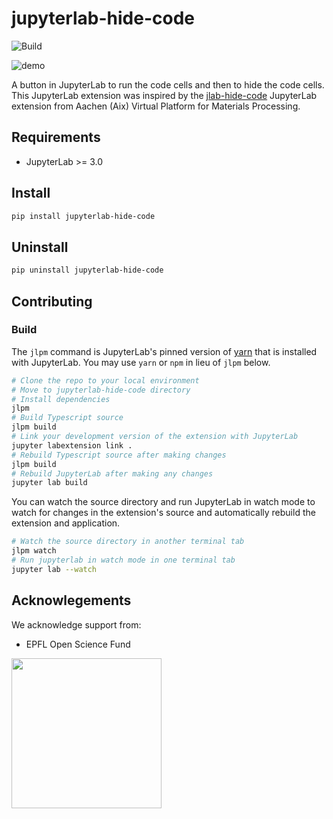 # jupyterlab-hide-code

![Build](https://github.com/osscar-org/jupyterlab-hide-code/workflows/Build/badge.svg)

![demo](./docs/hide-input.gif)

A button in JupyterLab to run the code cells and then to hide the code cells.
This JupyterLab extension was inspired by the
[jlab-hide-code](https://github.com/AixViPMaP/jlab-hide-code) JupyterLab
extension from Aachen (Aix) Virtual Platform for Materials Processing.

## Requirements

* JupyterLab >= 3.0


## Install

```bash
pip install jupyterlab-hide-code
```

## Uninstall

```bash
pip uninstall jupyterlab-hide-code
```

## Contributing

### Build

The `jlpm` command is JupyterLab's pinned version of
[yarn](https://yarnpkg.com/) that is installed with JupyterLab. You may use
`yarn` or `npm` in lieu of `jlpm` below.

```bash
# Clone the repo to your local environment
# Move to jupyterlab-hide-code directory
# Install dependencies
jlpm
# Build Typescript source
jlpm build
# Link your development version of the extension with JupyterLab
jupyter labextension link .
# Rebuild Typescript source after making changes
jlpm build
# Rebuild JupyterLab after making any changes
jupyter lab build
```

You can watch the source directory and run JupyterLab in watch mode to watch for changes in the extension's source and automatically rebuild the extension and application.

```bash
# Watch the source directory in another terminal tab
jlpm watch
# Run jupyterlab in watch mode in one terminal tab
jupyter lab --watch
```

## Acknowlegements

We acknowledge support from:
* EPFL Open Science Fund

<img src='http://www.osscar.org/wp-content/uploads/2019/03/OSSCAR-logo.png' width='240'>
